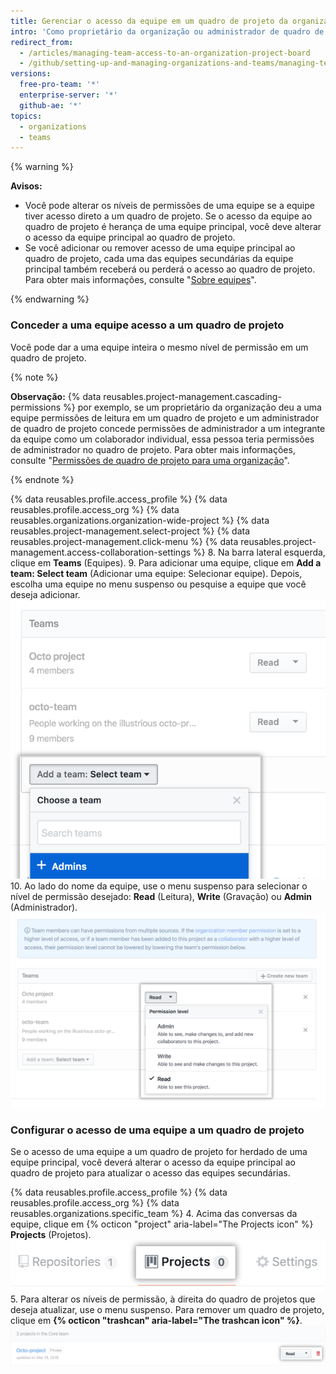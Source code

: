 ```yaml
---
title: Gerenciar o acesso da equipe em um quadro de projeto da organização
intro: 'Como proprietário da organização ou administrador de quadro de projeto, você pode conceder o acesso da equipe a um quadro de projeto pertencente à sua organização.'
redirect_from:
  - /articles/managing-team-access-to-an-organization-project-board
  - /github/setting-up-and-managing-organizations-and-teams/managing-team-access-to-an-organization-project-board
versions:
  free-pro-team: '*'
  enterprise-server: '*'
  github-ae: '*'
topics:
  - organizations
  - teams
---
```

{% warning %}

**Avisos:**
- Você pode alterar os níveis de permissões de uma equipe se a equipe tiver acesso direto a um quadro de projeto. Se o acesso da equipe ao quadro de projeto é herança de uma equipe principal, você deve alterar o acesso da equipe principal ao quadro de projeto.
- Se você adicionar ou remover acesso de uma equipe principal ao quadro de projeto, cada uma das equipes secundárias da equipe principal também receberá ou perderá o acesso ao quadro de projeto. Para obter mais informações, consulte "[Sobre equipes](/articles/about-teams)".

{% endwarning %}

### Conceder a uma equipe acesso a um quadro de projeto

Você pode dar a uma equipe inteira o mesmo nível de permissão em um quadro de projeto.

{% note %}

**Observação:** {% data reusables.project-management.cascading-permissions %} por exemplo, se um proprietário da organização deu a uma equipe permissões de leitura em um quadro de projeto e um administrador de quadro de projeto concede permissões de administrador a um integrante da equipe como um colaborador individual, essa pessoa teria permissões de administrador no quadro de projeto. Para obter mais informações, consulte "[Permissões de quadro de projeto para uma organização](/articles/project-board-permissions-for-an-organization)".

{% endnote %}

{% data reusables.profile.access_profile %}
{% data reusables.profile.access_org %}
{% data reusables.organizations.organization-wide-project %}
{% data reusables.project-management.select-project %}
{% data reusables.project-management.click-menu %}
{% data reusables.project-management.access-collaboration-settings %}
8. Na barra lateral esquerda, clique em **Teams** (Equipes).
9. Para adicionar uma equipe, clique em **Add a team: Select team** (Adicionar uma equipe: Selecionar equipe). Depois, escolha uma equipe no menu suspenso ou pesquise a equipe que você deseja adicionar. ![Menu suspenso Add a team (Adicionar uma equipe) com lista de equipes na organização](/assets/images/help/projects/add-a-team.png)
10. Ao lado do nome da equipe, use o menu suspenso para selecionar o nível de permissão desejado: **Read** (Leitura), **Write** (Gravação) ou **Admin** (Administrador). ![Menu suspenso Team permissions (Permissões de equipe) com opções read, write e admin (leitura, gravação e administrador)](/assets/images/help/projects/org-project-team-choose-permissions.png)

### Configurar o acesso de uma equipe a um quadro de projeto

Se o acesso de uma equipe a um quadro de projeto for herdado de uma equipe principal, você deverá alterar o acesso da equipe principal ao quadro de projeto para atualizar o acesso das equipes secundárias.

{% data reusables.profile.access_profile %}
{% data reusables.profile.access_org %}
{% data reusables.organizations.specific_team %}
4. Acima das conversas da equipe, clique em {% octicon "project" aria-label="The Projects icon" %} **Projects** (Projetos). ![Aba repositórios da equipe](/assets/images/help/organizations/team-project-board-button.png)
5. Para alterar os níveis de permissão, à direita do quadro de projetos que deseja atualizar, use o menu suspenso. Para remover um quadro de projeto, clique em **{% octicon "trashcan" aria-label="The trashcan icon" %}**. ![Botão Trash (Lixeira) Remove a project board from your team (Remover um quadro de projeto de sua equipe)](/assets/images/help/organizations/trash-button.png)
